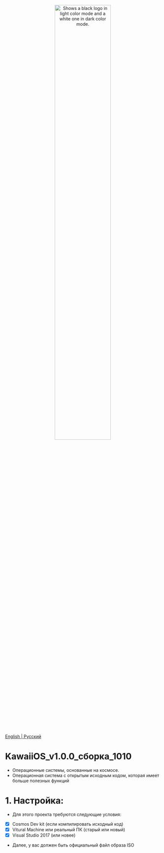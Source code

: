 <p align="center">
  <picture>
    <source media="(prefers-color-scheme: dark)" srcset="https://kawaiiproject.neocities.org/Contents/contents2.png" style="border-radius=15px;">
    <source media="(prefers-color-scheme: light)" srcset="https://kawaiiproject.neocities.org/Contents/contents2.png" style="border-radius=15px;">
    <img width=60% alt="Shows a black logo in light color mode and a white one in dark color mode." src="https://kawaiiproject.neocities.org/Contents/contents2.png" style="border-radius=15px;">
  </picture>
</p> 

<a align="center" href="https://github.com/pmgdev64/KawaiiOS_v1.0.0_build_1010/blob/Public/README.md">English | <a align="center"  href="#">Русский</a>

# KawaiiOS_v1.0.0_сборка_1010
- Операционные системы, основанные на космосе.
- Операционная система с открытым исходным кодом, которая имеет больше полезных функций
# 1. Настройка:
- Для этого проекта требуются следующие условия:
- [x] Cosmos Dev kit (если компилировать исходный код)
- [x] Vitural Machine или реальный ПК (старый или новый)
- [x] Visual Studio 2017 (или новее)
- Далее, у вас должен быть официальный файл образа ISO
